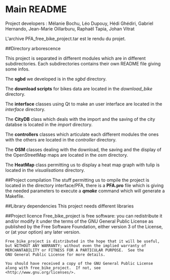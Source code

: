 # Main README
Project developers : Mélanie Bochu, Léo Dupouy, 
                     Hédi Ghédiri, Gabriel Hernando, 
		     Jean-Marie Oillarburu, Raphaël Tapia, Johan Vitrat

L'archive PFA_free_bike_project.tar est le rendu du projet.

##Directory arborescence

This project is separated in different modules which are in different subdirectories. Each subdirectories contains their own README file giving some infos.

The **sgbd** we developed is in the *sgbd* directory.

The **download scripts** for bikes data are located in the *download_bike* directory.

The **interface** classes using Qt to make an user interface are located in the *interface* directory.

The **CityDB** class which deals with the import and the saving of the city databse is located in the *import* directory.

The **controllers** classes which articulate each different modules the ones with the others are located in the *controller* directory.

The **OSM** classes dealing with the download, the saving and the display of the OpenStreetMap maps are located in the *osm* directory.

The **HeatMap** class permitting us to display a heat map graph with tulip is located in the *visualisations* directory.

##Project compilation
The stuff permitting us to ompile the project is located in the directory interface/PFA, 
there is a **PFA.pro** file which is giving the needed parameters to execute 
a ***qmake*** command which will generate a Makefile.

##Library dependencies
This project needs different libraries

##Project licence
    Free_bike_project is free software: you can redistribute it and/or modify
    it under the terms of the GNU General Public License as published by
    the Free Software Foundation, either version 3 of the License, or
    (at your option) any later version.

    Free_bike_project is distributed in the hope that it will be useful,
    but WITHOUT ANY WARRANTY; without even the implied warranty of
    MERCHANTABILITY or FITNESS FOR A PARTICULAR PURPOSE.  See the
    GNU General Public License for more details.

    You should have received a copy of the GNU General Public License
    along with free_bike_project.  If not, see <http://www.gnu.org/licenses/>.



